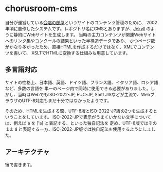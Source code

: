 # chorusroom-cms

自分が運営している[合唱の部屋](http://chorusroom.org/)というサイトのコンテンツ管理のために、
2002年頃に自作したシステムです。レポジトリ名にCMSとありますが、[Jekyll](http://jekyllrb.com)
のように静的にWebサイトを生成します。
当時の主力コンテンツが関連Webサイトへのリンク集やコンクールの結果といった半構造データであり、
かつページ数がかなり多かったため、直接HTMLを作成するだけではなく、XMLでコンテンツを書いて、
XSLTでHTMLに変換する仕組みも用意しています。

## 多言語対応

サイトの性格上、日本語、英語、ドイツ語、フランス語、イタリア語、ロシア語など、多数の言語を
単一のページ内で同時に使用できる必要がありました。しかし、当時はWebでもISO-2022-JP, EUC-JP,
Shift JISなどが主流で、WebブラウザのUTF-8対応もまだ十分ではなかったようです。

そのため、HTMLを生成する際、UTF-8版とISO-2022-JP版の2つを生成するということをしています。
ISO-2022-JPで表示がうまくいかない文字については、例えば á を ['a] と表記する、といった独自記法を
定め、UTF-8版ではそのまま á と表記する一方、ISO-2022-JP版では独自記法を使用するようにしました。

## アーキテクチャ

後で書きます。
